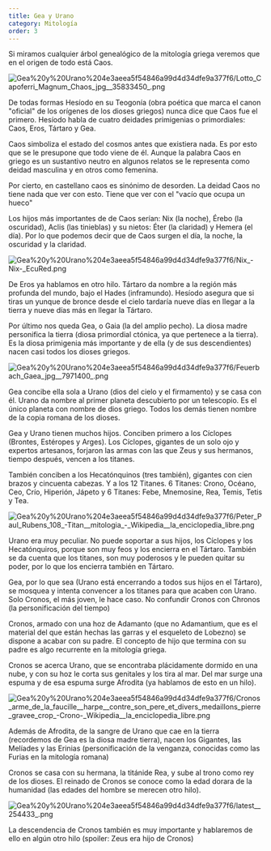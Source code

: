```yaml
---
title: Gea y Urano
category: Mitología
order: 3
---
```


Si miramos cualquier árbol genealógico de la mitología griega veremos que en el origen de todo está Caos.

![Gea%20y%20Urano%204e3aeea5f54846a99d4d34dfe9a377f6/Lotto_Capoferri_Magnum_Chaos_jpg__35833450_.png](Gea%20y%20Urano%204e3aeea5f54846a99d4d34dfe9a377f6/Lotto_Capoferri_Magnum_Chaos_jpg__35833450_.png)

De todas formas Hesíodo en su Teogonía (obra poética que marca el canon "oficial" de los orígenes de los dioses griegos) nunca dice que Caos fue el primero. Hesíodo habla de cuatro deidades primigenias o primordiales: Caos, Eros, Tártaro y Gea.

Caos simboliza el estado del cosmos antes que existiera nada. Es por esto que se le presupone que todo viene de él. Aunque la palabra Caos en griego es un sustantivo neutro en algunos relatos se le representa como deidad masculina y en otros como femenina.

Por cierto, en castellano caos es sinónimo de desorden. La deidad Caos no tiene nada que ver con esto. Tiene que ver con el "vacío que ocupa un hueco" 

Los hijos más importantes de de Caos serían: Nix (la noche), Érebo (la oscuridad), Aclis (las tinieblas) y su nietos: Éter (la claridad) y Hemera (el día). Por lo que podemos decir que de Caos surgen el día, la noche, la oscuridad y la claridad.

![Gea%20y%20Urano%204e3aeea5f54846a99d4d34dfe9a377f6/Nix_-_Nix_-_EcuRed.png](Gea%20y%20Urano%204e3aeea5f54846a99d4d34dfe9a377f6/Nix_-_Nix_-_EcuRed.png)

De Eros ya hablamos en otro hilo. Tártaro da nombre a la región más profunda del mundo, bajo el Hades (inframundo). Hesíodo asegura que si tiras un yunque de bronce desde el cielo tardaría nueve días en llegar a la tierra y nueve días más en llegar la Tártaro.

Por último nos queda Gea, o Gaia (la del amplio pecho). La diosa madre personifica la tierra (diosa primordial ctónica, ya que pertenece a la tierra). Es la diosa primigenia más importante y de ella (y de sus descendientes) nacen casi todos los dioses griegos.

![Gea%20y%20Urano%204e3aeea5f54846a99d4d34dfe9a377f6/Feuerbach_Gaea_jpg__7971400_.png](Gea%20y%20Urano%204e3aeea5f54846a99d4d34dfe9a377f6/Feuerbach_Gaea_jpg__7971400_.png)

Gea concibe ella sola a Urano (dios del cielo y el firmamento) y se casa con él. Urano da nombre al primer planeta descubierto por un telescopio. Es el único planeta con nombre de dios griego. Todos los demás tienen nombre de la copia romana de los dioses.

Gea y Urano tienen muchos hijos. Conciben primero a los Cíclopes (Brontes, Estéropes y Arges). Los Cíclopes, gigantes de un solo ojo y expertos artesanos, forjaron las armas con las que Zeus y sus hermanos, tiempo después, vencen a los titanes.

También conciben a los Hecatónquinos (tres también), gigantes con cien brazos y cincuenta cabezas. Y a los 12 Titanes. 6 Titanes: Crono, Océano, Ceo, Crío, Hiperión, Jápeto y 6 Titanes: Febe, Mnemosine, Rea, Temis, Tetis y Tea.

![Gea%20y%20Urano%204e3aeea5f54846a99d4d34dfe9a377f6/Peter_Paul_Rubens_108_-_Titan__mitologia__-_Wikipedia__la_enciclopedia_libre.png](Gea%20y%20Urano%204e3aeea5f54846a99d4d34dfe9a377f6/Peter_Paul_Rubens_108_-_Titan__mitologia__-_Wikipedia__la_enciclopedia_libre.png)

Urano era muy peculiar. No puede soportar a sus hijos, los Cíclopes y los Hecatónquiros, porque son muy feos y los encierra en el Tártaro. También se da cuenta que los titanes, son muy poderosos y le pueden quitar su poder, por lo que los encierra también en Tártaro.

Gea, por lo que sea (Urano está encerrando a todos sus hijos en el Tártaro), se mosquea y intenta convencer a los titanes para que acaben con Urano. Solo Cronos, el más joven, le hace caso. No confundir Cronos con Chronos (la personificación del tiempo)

Cronos, armado con una hoz de Adamanto (que no Adamantium, que es el material del que están hechas las garras y el esqueleto de Lobezno) se dispone a acabar con su padre. El concepto de hijo que termina con su padre es algo recurrente en la mitología griega.

Cronos se acerca Urano, que se encontraba plácidamente dormido en una nube, y con su hoz le corta sus genitales y los tira al mar. Del mar surge una espuma y de esa espuma surge Afrodita (ya hablamos de esto en un hilo).

![Gea%20y%20Urano%204e3aeea5f54846a99d4d34dfe9a377f6/Cronos_arme_de_la_faucille__harpe__contre_son_pere_et_divers_medaillons_pierre_gravee_crop_-_Crono_-_Wikipedia__la_enciclopedia_libre.png](Gea%20y%20Urano%204e3aeea5f54846a99d4d34dfe9a377f6/Cronos_arme_de_la_faucille__harpe__contre_son_pere_et_divers_medaillons_pierre_gravee_crop_-_Crono_-_Wikipedia__la_enciclopedia_libre.png)

Además de Afrodita, de la sangre de Urano que cae en la tierra (recordemos de Gea es la diosa madre tierra), nacen los Gigantes, las Melíades y las Erinias (personificación de la venganza, conocidas como las Furias en la mitología romana)

Cronos se casa con su hermana, la titánide Rea, y sube al trono como rey de los dioses. El reinado de Cronos se conoce como la edad dorara de la humanidad (las edades del hombre se merecen otro hilo).

![Gea%20y%20Urano%204e3aeea5f54846a99d4d34dfe9a377f6/latest__254433_.png](Gea%20y%20Urano%204e3aeea5f54846a99d4d34dfe9a377f6/latest__254433_.png)

La descendencia de Cronos también es muy importante y hablaremos de ello en algún otro hilo (spoiler: Zeus era hijo de Cronos)